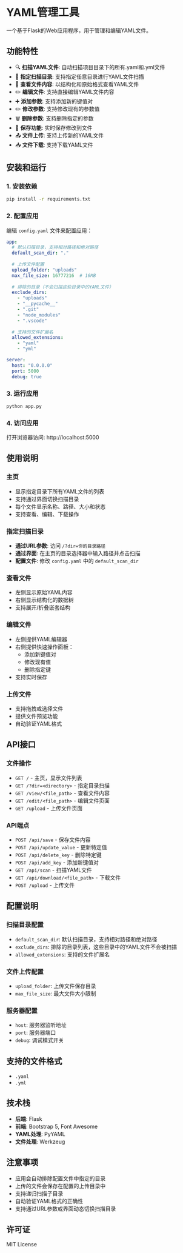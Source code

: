 # YAML管理工具

一个基于Flask的Web应用程序，用于管理和编辑YAML文件。

## 功能特性

- 🔍 **扫描YAML文件**: 自动扫描项目目录下的所有.yaml和.yml文件
- 📁 **指定扫描目录**: 支持指定任意目录进行YAML文件扫描
- 👀 **查看文件内容**: 以结构化和原始格式查看YAML文件
- ✏️ **编辑文件**: 支持直接编辑YAML文件内容
- ➕ **添加参数**: 支持添加新的键值对
- ✏️ **修改参数**: 支持修改现有的参数值
- 🗑️ **删除参数**: 支持删除指定的参数
- 💾 **保存功能**: 实时保存修改到文件
- 📤 **文件上传**: 支持上传新的YAML文件
- 📥 **文件下载**: 支持下载YAML文件

## 安装和运行

### 1. 安装依赖

```bash
pip install -r requirements.txt
```

### 2. 配置应用

编辑 `config.yaml` 文件来配置应用：

```yaml
app:
  # 默认扫描目录，支持相对路径和绝对路径
  default_scan_dir: "."
  
  # 上传文件配置
  upload_folder: "uploads"
  max_file_size: 16777216  # 16MB
  
  # 排除的目录（不会扫描这些目录中的YAML文件）
  exclude_dirs:
    - "uploads"
    - "__pycache__"
    - ".git"
    - "node_modules"
    - ".vscode"
  
  # 支持的文件扩展名
  allowed_extensions:
    - "yaml"
    - "yml"

server:
  host: "0.0.0.0"
  port: 5000
  debug: true
```

### 3. 运行应用

```bash
python app.py
```

### 4. 访问应用

打开浏览器访问: http://localhost:5000

## 使用说明

### 主页
- 显示指定目录下所有YAML文件的列表
- 支持通过界面切换扫描目录
- 每个文件显示名称、路径、大小和状态
- 支持查看、编辑、下载操作

### 指定扫描目录
- **通过URL参数**: 访问 `/?dir=你的目录路径`
- **通过界面**: 在主页的目录选择器中输入路径并点击扫描
- **配置文件**: 修改 `config.yaml` 中的 `default_scan_dir`

### 查看文件
- 左侧显示原始YAML内容
- 右侧显示结构化的数据树
- 支持展开/折叠嵌套结构

### 编辑文件
- 左侧提供YAML编辑器
- 右侧提供快速操作面板：
  - 添加新键值对
  - 修改现有值
  - 删除指定键
- 支持实时保存

### 上传文件
- 支持拖拽或选择文件
- 提供文件预览功能
- 自动验证YAML格式

## API接口

### 文件操作
- `GET /` - 主页，显示文件列表
- `GET /?dir=<directory>` - 指定目录扫描
- `GET /view/<file_path>` - 查看文件内容
- `GET /edit/<file_path>` - 编辑文件页面
- `GET /upload` - 上传文件页面

### API端点
- `POST /api/save` - 保存文件内容
- `POST /api/update_value` - 更新特定值
- `POST /api/delete_key` - 删除特定键
- `POST /api/add_key` - 添加新键值对
- `GET /api/scan` - 扫描YAML文件
- `GET /api/download/<file_path>` - 下载文件
- `POST /upload` - 上传文件

## 配置说明

### 扫描目录配置
- `default_scan_dir`: 默认扫描目录，支持相对路径和绝对路径
- `exclude_dirs`: 排除的目录列表，这些目录中的YAML文件不会被扫描
- `allowed_extensions`: 支持的文件扩展名

### 文件上传配置
- `upload_folder`: 上传文件保存目录
- `max_file_size`: 最大文件大小限制

### 服务器配置
- `host`: 服务器监听地址
- `port`: 服务器端口
- `debug`: 调试模式开关

## 支持的文件格式

- `.yaml`
- `.yml`

## 技术栈

- **后端**: Flask
- **前端**: Bootstrap 5, Font Awesome
- **YAML处理**: PyYAML
- **文件处理**: Werkzeug

## 注意事项

- 应用会自动排除配置文件中指定的目录
- 上传的文件会保存在配置的上传目录中
- 支持递归扫描子目录
- 自动验证YAML格式的正确性
- 支持通过URL参数或界面动态切换扫描目录

## 许可证

MIT License 